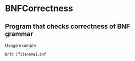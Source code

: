 # BNFCorrectness

## Program that checks correctness of BNF grammar

Usage example
```
bnfc [filename].bnf
```
